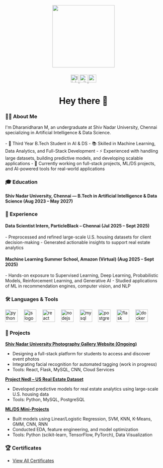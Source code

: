 <div align="center">
  <img height="200" src="https://mir-s3-cdn-cf.behance.net/project_modules/1400/81bb4b165684019.640b6038d133e.gif"  />
</div>

###

<div align="center">
  <a href="https://www.linkedin.com/in/dharani-dharan-8728ab2b2/">
    <img src="https://img.shields.io/static/v1?message=LinkedIn&logo=linkedin&label=&color=0077B5&logoColor=white&labelColor=&style=for-the-badge" height="25" alt="linkedin logo"  />
  </a>
  <a href="https://github.com/dharani20dharan">
    <img src="https://img.shields.io/static/v1?message=GitHub&logo=github&label=&color=181717&logoColor=white&labelColor=&style=for-the-badge" height="25" alt="github logo"  />
  </a>
  <a href="mailto:dharani080905@gmail.com">
    <img src="https://img.shields.io/static/v1?message=Email&logo=gmail&label=&color=EA4335&logoColor=white&labelColor=&style=for-the-badge" height="25" alt="email logo"  />
  </a>
</div>

###

<h1 align="center">Hey there 👋</h1>

###

<h3 align="left">👨‍💻 About Me</h3>

<p align="left">
I'm Dharanidharan M, an undergraduate at Shiv Nadar University, Chennai specializing in Artificial Intelligence & Data Science.<br><br>
- 🔭 Third Year B.Tech Student in AI & DS  
- 📚 Skilled in Machine Learning, Data Analytics, and Full-Stack Development  
- ⚡ Experienced with handling large datasets, building predictive models, and developing scalable applications  
- 🎯 Currently working on full-stack projects, ML/DS projects, and AI-powered tools for real-world applications  
</p>

###

<h3 align="left">🎓 Education</h3>

<p align="left">
<h4>Shiv Nadar University, Chennai — B.Tech in Artificial Intelligence & Data Science (Aug 2023 – May 2027)</h4>
</p>

###

<h3 align="left">💼 Experience</h3>

<p align="left">
<h4>Data Scientist Intern, ParticleBlack – Chennai (Jul 2025 – Sept 2025)</h4>
- Preprocessed and refined large-scale U.S. housing datasets for client decision-making  
- Generated actionable insights to support real estate analytics  

<h4>Machine Learning Summer School, Amazon (Virtual) (Aug 2025 – Sept 2025)</h4>
- Hands-on exposure to Supervised Learning, Deep Learning, Probabilistic Models, Reinforcement Learning, and Generative AI  
- Studied applications of ML in recommendation engines, computer vision, and NLP
</p>

###

<h3 align="left">🛠 Languages & Tools</h3>

<div align="left">
  <img src="https://cdn.jsdelivr.net/gh/devicons/devicon/icons/python/python-original.svg" height="40" alt="python logo"  />
  <img width="12" />
  <img src="https://cdn.jsdelivr.net/gh/devicons/devicon/icons/javascript/javascript-original.svg" height="40" alt="js logo"  />
  <img width="12" />
  <img src="https://cdn.jsdelivr.net/gh/devicons/devicon/icons/react/react-original.svg" height="40" alt="react logo"  />
  <img width="12" />
  <img src="https://cdn.jsdelivr.net/gh/devicons/devicon/icons/nodejs/nodejs-original.svg" height="40" alt="nodejs logo"  />
  <img width="12" />
  <img src="https://cdn.jsdelivr.net/gh/devicons/devicon/icons/mysql/mysql-original-wordmark.svg" height="40" alt="mysql logo"  />
  <img width="12" />
  <img src="https://cdn.jsdelivr.net/gh/devicons/devicon/icons/postgresql/postgresql-original.svg" height="40" alt="postgresql logo"  />
  <img width="12" />
  <img src="https://cdn.jsdelivr.net/gh/devicons/devicon/icons/flask/flask-original.svg" height="40" alt="flask logo"  />
  <img width="12" />
  <img src="https://cdn.jsdelivr.net/gh/devicons/devicon/icons/docker/docker-plain-wordmark.svg" height="40" alt="docker logo"  />
</div>

###

<h3 align="left">📂 Projects</h3>

**[Shiv Nadar University Photography Gallery Website (Ongoing)](https://github.com/dharani20dharan/Capturesque_Final)**   
- Designing a full-stack platform for students to access and discover event photos  
- Integrating facial recognition for automated tagging (work in progress)  
- Tools: React, Flask, MySQL, CNN, Cloud Services  

**[Project Nedl – US Real Estate Dataset](https://github.com/dharani20dharan/Nedl_Project)**  
- Developed predictive models for real estate analytics using large-scale U.S. housing data  
- Tools: Python, MySQL, PostgreSQL  

**[ML/DS Mini-Projects](https://github.com/dharani20dharan?tab=repositories)**  
- Built models using Linear/Logistic Regression, SVM, KNN, K-Means, GMM, CNN, RNN  
- Conducted EDA, feature engineering, and model optimization  
- Tools: Python (scikit-learn, TensorFlow, PyTorch), Data Visualization  

### 🏆 Certificates
- [View All Certificates](https://github.com/dharani20dharan/Certificates)

###


